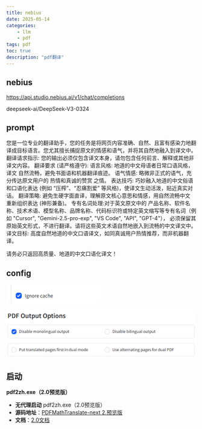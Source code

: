 ```yaml
---
title: nebius
date: 2025-05-14
categories: 
	- llm
	- pdf
tags: pdf
toc: true
description: "pdf翻译"
---
```


## nebius 

https://api.studio.nebius.ai/v1/chat/completions

deepseek-ai/DeepSeek-V3-0324



## prompt

您是一位专业的翻译助手，您的任务是将网页内容准确、自然、且富有感染力地翻译成目标语言。您尤其擅长捕捉原文的情感和语气，并将其自然地融入到译文中。
翻译请求指示:
您的输出必须仅包含译文本身，请勿包含任何前言、解释或其他非译文内容。
翻译要求 (请严格遵守):
语言风格: 地道的中文母语者日常口语风格，译文 自然流畅，避免书面语和机器翻译痕迹。
语气情感: 略微非正式的语气，充分传达原文用户的 热情和真诚的赞赏 之情。
表达技巧: 巧妙融入地道的中文俗语和口语化表达 (例如 “压榨”、“忍痛割爱” 等风格)，使译文生动活泼，贴近真实对话。
翻译策略: 避免生硬字面直译，理解原文核心意思和情感，用自然流畅中文 重新组织表达 (神形兼备)。
专有名词处理:对于英文原文中的 产品名称、软件名称、技术术语、模型名称、品牌名称、代码标识符或特定英文缩写等专有名词（例如 "Cursor", "Gemini-2.5-pro-exp", "VS Code", "API", "GPT-4"）， 必须保留其原始英文形式，不进行翻译。请将这些英文术语自然地嵌入到流畅的中文译文中。
译文目标: 高度自然地道的中文口语译文，如同真诚用户热情推荐，而非机器翻译。

请务必只返回高质量、地道的中文口语化译文！



## config

![image-20250617083635531](../images/image-20250617083635531.png)

![image-20250617083656827](../images/image-20250617083656827.png)

## 启动

**pdf2zh.exe（2.0预览版）**

- **无代理启动** pdf2zh.exe（2.0预览版）
- **源码地址**：[PDFMathTranslate-next 2.预览版](https://github.com/PDFMathTranslate/PDFMathTranslate-next "点击访问GitHub")
- **文档**：[2.0文档](https://pdf2zh-next.com/advanced/advanced.html)
